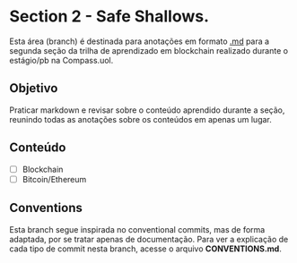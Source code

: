 # Section 2 - Safe Shallows.

Esta área (branch) é destinada para anotações em formato [.md](https://www.markdownguide.org/) para a segunda seção da trilha de aprendizado em blockchain realizado durante o estágio/pb na Compass.uol.

## Objetivo

Praticar markdown e revisar sobre o conteúdo aprendido durante a seção, reunindo todas as anotações sobre os conteúdos em apenas um lugar.

## Conteúdo

- [ ] Blockchain
- [ ] Bitcoin/Ethereum

## Conventions

Esta branch segue inspirada no conventional commits, mas de forma adaptada, por se tratar apenas de documentação. Para ver a explicação de cada tipo de commit nesta branch, acesse o arquivo **CONVENTIONS.md**.
